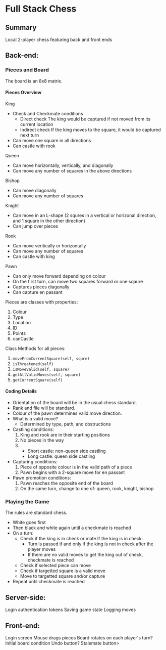 # Full Stack Chess

## Summary
Local 2-player chess featuring back and front ends

## Back-end:
### Pieces and Board 
The board is an 8x8 matrix.

#### Pieces Overview
King
  - Check and Checkmate conditions 
    - Direct check 
    The king would be captured if not moved from its current location  
    - Indirect check
    If the king moves to the square, it would be captured next turn
  - Can move one square in all directions
  - Can castle with rook

Queen
  - Can move horizontally, vertically, and diagonally
  - Can move any number of squares in the above directions

Bishop
  - Can move diagonally
  - Can move any number of squares

Knight 
  - Can move in an L-shape (2 squres in a vertical or horizonal direction, and 1 square in the other direction)
  - Can jump over pieces

Rook 
  - Can move veritically or horizontally
  - Can move any number of squares 
  - Can castle with king

Pawn
  - Can only move forward depending on colour
  - On the first turn, can move two squares forward or one sqaure 
  - Captures pieces diagonally 
  - Can capture en passant 

Pieces are classes with properties:
  1. Colour 
  2. Type
  3. Location
  4. ID
  5. Points
  6. canCastle

Class Methods for all pieces:
  1. `moveFromCurrentSquare(self, squre)`
  2. `isThreatened(self)`
  3. `isMoveValid(self, square)`
  4. `getAllValidMoves(self, square)`
  5. `getCurrentSquare(self)`

#### Coding Details
  - Orientation of the board will be in the usual chess standard. 
  - Rank and file will be standard.
  - Colour of the pawn determines valid move direction.
  - What is a valid move? 
    - Determined by type, path, and obstructions 
  - Castling conditions:
    1. King and rook are in their starting positions
    2. No pieces in the way 
    3. - Short castle: non-queen side castling 
       - Long castle: queen side castling   
  - Capturing conditions:
    1. Piece of opposite colour is in the valid path of a piece 
    2. Pawn begins with a 2-square move for en passant
  - Pawn promotion conditions:
    1. Pawn reaches the opposite end of the board 
    2. On the same turn, change to one of: queen, rook, knight, bishop

### Playing the Game
The rules are standard chess. 
  - White goes first
  - Then black and white again until a checkmate is reached 
  - On a turn: 
    - Check if the king is in check or mate
    If the king is in check:
      - Turn is passed if and only if the king is not in check after the player moves
      - If there are no valid moves to get the king out of check, checkmate is reached
    - Check if selected piece can move 
    - Check if targetted square is a valid move
    - Move to targetted square and/or capture
  - Repeat until checkmate is reached

## Server-side:
Login authentication tokens 
Saving game state
Logging moves

## Front-end:
Login screen
Mouse drags pieces
Board rotates on each player's turn?
Initial board condition
Undo button?
Stalemate button> 